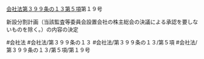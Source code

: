 [会社法第３９９条の１３第５項](会社法＿＿＿＿第３９９条の１３第５項)第１９号

新設分割計画（当該監査等委員会設置会社の株主総会の決議による承認を要しないものを除く。）の内容の決定


#会社法
#会社法/第３９９条の１３
#会社法/第３９９条の１３/第５項
#会社法/第３９９条の１３/第５項/第１９号
